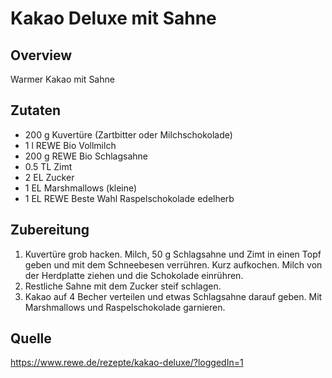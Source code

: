 # Kakao Deluxe mit Sahne

## Overview

Warmer Kakao mit Sahne

## Zutaten

- 200 g Kuvertüre (Zartbitter oder Milchschokolade)
- 1 l REWE Bio Vollmilch
- 200 g REWE Bio Schlagsahne
- 0.5 TL Zimt
- 2 EL Zucker
- 1 EL Marshmallows (kleine)
- 1 EL REWE Beste Wahl Raspelschokolade edelherb 

## Zubereitung

1. Kuvertüre grob hacken. Milch, 50 g Schlagsahne und Zimt in einen Topf geben und mit dem Schneebesen verrühren. Kurz aufkochen. Milch von der Herdplatte ziehen und die Schokolade einrühren.
2. Restliche Sahne mit dem Zucker steif schlagen.
3. Kakao auf 4 Becher verteilen und etwas Schlagsahne darauf geben. Mit Marshmallows und Raspelschokolade garnieren.

## Quelle 

https://www.rewe.de/rezepte/kakao-deluxe/?loggedIn=1
